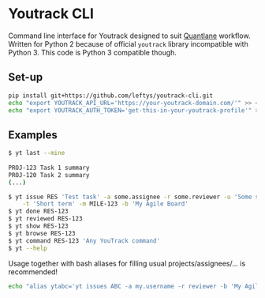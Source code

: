 # Youtrack CLI

Command line interface for Youtrack designed to suit [Quantlane](http://quantlane.com/) workflow. 
Written for Python 2 because of official `youtrack` library incompatible with Python 3. This code is Python 3 compatible though.


## Set-up

```bash
pip install git+https://github.com/leftys/youtrack-cli.git
echo "export YOUTRACK_API_URL='https://your-youtrack-domain.com/'" >> ~/.profile
echo "export YOUTRACK_AUTH_TOKEN='get-this-in-your-youtrack-profile'" >> ~/.profile
```


## Examples

```bash
$ yt last --mine
 
PROJ-123 Task 1 summary
PROJ-120 Task 2 summary
(...)
```

```bash
$ yt issue RES 'Test task' -a some.assignee -r some.reviewer -u 'Some subproject' \
	-t 'Short term' -m MILE-123 -b 'My Agile Board'
$ yt done RES-123
$ yt reviewed RES-123
$ yt show RES-123
$ yt browse RES-123
$ yt command RES-123 'Any YouTrack command' 
$ yt --help
```

Usage together with bash aliases for filling usual projects/assignees/... is recommended!

```bash
echo "alias ytabc='yt issues ABC -a my.username -r reviewer -b 'My Agile Board' ...'" >> ~/.profile
```
